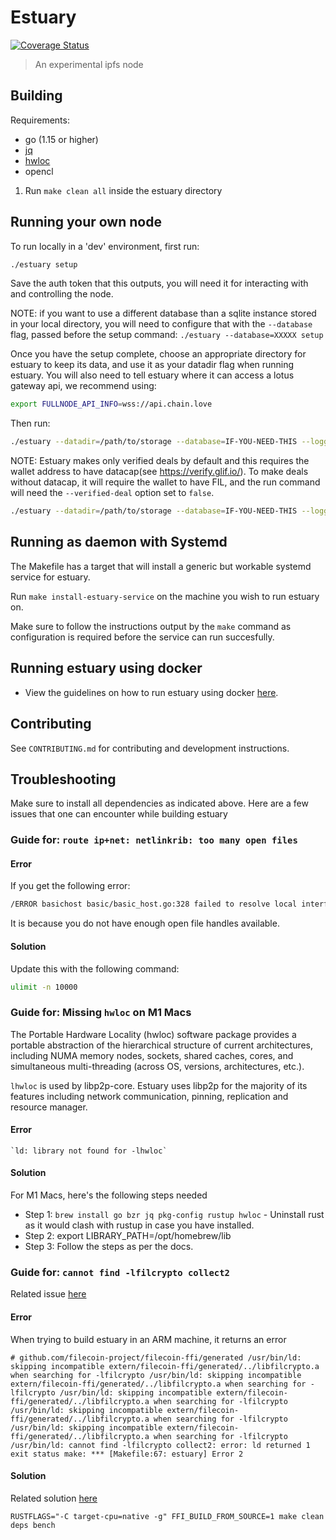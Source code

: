 # Estuary

[![Coverage Status](https://coveralls.io/repos/github/jlogelin/estuary/badge.svg?branch=master)](https://coveralls.io/github/jlogelin/estuary?branch=master)

> An experimental ipfs node

## Building

Requirements:

- go (1.15 or higher)
- [jq](https://stedolan.github.io/jq/)
- [hwloc](https://www.open-mpi.org/projects/hwloc/)
- opencl

1. Run `make clean all` inside the estuary directory

## Running your own node

To run locally in a 'dev' environment, first run:

```sh
./estuary setup
```

Save the auth token that this outputs, you will need it for interacting with
and controlling the node.

NOTE: if you want to use a different database than a sqlite instance stored in your local directory, you will need to configure that with the `--database` flag, passed before the setup command: `./estuary --database=XXXXX setup`

Once you have the setup complete, choose an appropriate directory for estuary to keep its data, and use it as your datadir flag when running estuary.
You will also need to tell estuary where it can access a lotus gateway api, we recommend using:

```sh
export FULLNODE_API_INFO=wss://api.chain.love
```

Then run:

```sh
./estuary --datadir=/path/to/storage --database=IF-YOU-NEED-THIS --logging
```

NOTE: Estuary makes only verified deals by default and this requires the wallet address to have datacap(see https://verify.glif.io/). To make deals without datacap, it will require the wallet to have FIL, and the run command will need the `--verified-deal` option set to `false`.

```sh
./estuary --datadir=/path/to/storage --database=IF-YOU-NEED-THIS --logging --verified-deal=false
```

## Running as daemon with Systemd

The Makefile has a target that will install a generic but workable systemd service for estuary.

Run `make install-estuary-service` on the machine you wish to run estuary on.

Make sure to follow the instructions output by the `make` command as configuration is required before the service can run succesfully.

## Running estuary using docker

- View the guidelines on how to run estuary using docker [here](https://github.com/application-research/estuary-docker).

## Contributing
See `CONTRIBUTING.md` for contributing and development instructions.

## Troubleshooting
Make sure to install all dependencies as indicated above. Here are a few issues that one can encounter while building estuary

### Guide for: `route ip+net: netlinkrib: too many open files`
#### Error
If you get the following error:

```sh
/ERROR basichost basic/basic_host.go:328 failed to resolve local interface addresses {"error": "route ip+net: netlinkrib: too many open files"}
```

It is because you do not have enough open file handles available. 

#### Solution
Update this with the following command:

```sh
ulimit -n 10000
```
### Guide for: Missing `hwloc` on M1 Macs
The Portable Hardware Locality (hwloc) software package provides a portable abstraction of the hierarchical structure of current architectures, including NUMA memory nodes, sockets, shared caches, cores, and simultaneous multi-threading (across OS, versions, architectures, etc.).

`lhwloc` is used by libp2p-core. Estuary uses libp2p for the majority of its features including network communication, pinning, replication and resource manager. 

#### Error
```
`ld: library not found for -lhwloc`
```

#### Solution
For M1 Macs, here's the following steps needed
- Step 1: `brew install go bzr jq pkg-config rustup hwloc` - Uninstall rust as it would clash with rustup in case you have installed.
- Step 2: export LIBRARY_PATH=/opt/homebrew/lib
- Step 3: Follow the steps as per the docs.

### Guide for: `cannot find -lfilcrypto collect2`
Related issue [here](https://github.com/application-research/estuary/issues/71)

#### Error
When trying to build estuary in an ARM machine, it returns an error

```
# github.com/filecoin-project/filecoin-ffi/generated /usr/bin/ld: skipping incompatible extern/filecoin-ffi/generated/../libfilcrypto.a when searching for -lfilcrypto /usr/bin/ld: skipping incompatible extern/filecoin-ffi/generated/../libfilcrypto.a when searching for -lfilcrypto /usr/bin/ld: skipping incompatible extern/filecoin-ffi/generated/../libfilcrypto.a when searching for -lfilcrypto /usr/bin/ld: skipping incompatible extern/filecoin-ffi/generated/../libfilcrypto.a when searching for -lfilcrypto /usr/bin/ld: skipping incompatible extern/filecoin-ffi/generated/../libfilcrypto.a when searching for -lfilcrypto /usr/bin/ld: cannot find -lfilcrypto collect2: error: ld returned 1 exit status make: *** [Makefile:67: estuary] Error 2
```

#### Solution
Related solution [here](https://github.com/filecoin-project/lotus/issues/1779#issuecomment-629932097)

```
RUSTFLAGS="-C target-cpu=native -g" FFI_BUILD_FROM_SOURCE=1 make clean deps bench
```
